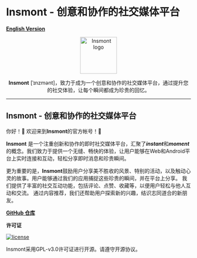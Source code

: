 # Insmont - 创意和协作的社交媒体平台

**[English Version](README_EN.md)**

<p align="center">
    <a href="https://insmont.org.cn" target="_blank" rel="noopener noreferrer">
        <img width="100" src="https://insmont.org.cn/insmont_version_1.svg" alt="Insmont logo" />
    </a>
</p>

<p align="center"><b>Insmont</b> [ˈɪnzmənt]，致力于成为一个创意和协作的社交媒体平台，通过提升您的社交体验，让每个瞬间都成为珍贵的回忆。 </p>

---

## Insmont - 创意和协作的社交媒体平台

你好！👋 欢迎来到**Insmont**的官方帐号！🎉

**Insmont** 是一个注重创新和协作的即时社交媒体平台，汇聚了***instant***和***moment***的概念。我们致力于提供一个无缝、畅快的体验，让用户能够在Web和Android平台上实时连接和互动，轻松分享即时消息和珍贵瞬间。

更为重要的是，**Insmont**鼓励用户分享美不胜收的风景、特别的活动，以及触动心灵的故事。用户能够通过我们的应用捕捉这些珍贵的瞬间，并在平台上分享。 我们提供了丰富的社交互动功能，包括评论、点赞、收藏等，以便用户轻松与他人互动和交流。 通过内容推荐，我们还帮助用户探索新的兴趣，结识志同道合的新朋友。

**[GitHub 仓库](https://github.com/Insmont/insmont-server)**

**许可证**

[![license](https://img.shields.io/badge/license-GPL--3.0-da282a)](https://github.com/Insmont/insmont-server/blob/main/LICENSE)

Insmont采用GPL-v3.0许可证进行开源。请遵守开源协议。
